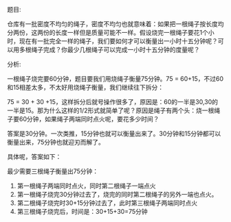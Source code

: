 题目:

仓库有一批密度不均匀的绳子，密度不均匀也就意味着：如果把一根绳子按长度均分两份，这两份的长度一样但是质量可能不一样。假设烧完一根绳子要花1个小时，现在有一批完全一样的绳子，我们要如何才可以衡量出一小时十五分钟呢？可以用多根绳子完成？你最少几根绳子可以完成一小时十五分钟的度量呢？

分析:

一根绳子烧完要60分钟，题目要我们用烧绳子衡量75分钟。75 = 60+15，不过60和15相差太多，不太好用烧绳子衡量，我们继续往下拆分：



75 = 30 + 30 +15，这样拆分后就号操作很多了，原因是：60的一半是30,30的一半是15。那为什么这样的1/2形式就简单了呢？原因是绳子有两个头：烧一根绳子要60分钟，如果绳子两端同时点火呢，要花多少时间？



答案是30分钟。一次类推，15分钟也就可以衡量出来了。30分钟和15分钟都可以衡量出来，75分钟也就迎刃而解了。



具体呢，答案如下：

最少需要三根绳子衡量出75分钟：

1. 第一根绳子两端同时点火，同时第二根绳子一端点火
2. 第一根绳子烧完30分钟过去了，烧完的同时第二根绳子的另外一端也点火。
3. 第二根绳子烧完时30+15分钟过去了，此时第三根绳子两端同时点火
4. 第三根绳子烧完后，时间是：30+15+30=75分钟






